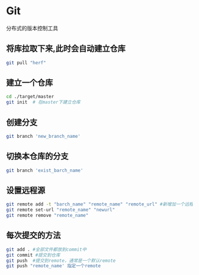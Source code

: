# Git
分布式的版本控制工具
## 将库拉取下来,此时会自动建立仓库
```sh
git pull "herf"
``` 
## 建立一个仓库

```sh
cd ./target/master
git init  # 在master下建立仓库
```

## 创建分支
```sh
git branch 'new_branch_name'
```

## 切换本仓库的分支
```sh
git branch 'exist_barch_name'
```

## 设置远程源
```sh
git remote add -t "barch_name" "remote_name" "remote_url" #新增加一个远程源
git remote set-url "remote_name" "newurl"
git remote remove "remote_name"
```

## 每次提交的方法
```sh
git add . #全部文件都放到commit中
git commit #提交到仓库
git push  #提交到remote，通常是一个默认remote
git push "remote_name' 指定一个remote 
```